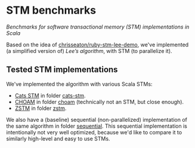 <!--

   © 2023-2024 Nokia
   Licensed under the Apache License 2.0
   SPDX-License-Identifier: Apache-2.0

-->

# STM benchmarks

*Benchmarks for software transactional memory (STM) implementations in Scala*

Based on the idea of [chrisseaton/ruby-stm-lee-demo](https://github.com/chrisseaton/ruby-stm-lee-demo),
we've implemented (a simplified version of) *Lee’s algorithm*, with STM (to parallelize it).

## Tested STM implementations

We've implemented the algorithm with various Scala STMs:

- [Cats STM](https://github.com/TimWSpence/cats-stm) in folder [cats-stm](/cats-stm).
- [CHOAM](https://github.com/durban/choam) in folder [choam](/choam) (technically not an STM, but close enough).
- [ZSTM](https://github.com/zio/zio/tree/series/2.x/core/shared/src/main/scala/zio/stm) in folder [zstm](/zstm).

We also have a (baseline) sequential (non-parallelized) implementation of the same algorithm in folder
[sequential](/sequential). This sequential implementation is intentionally not very well optimized,
because we'd like to compare it to similarly high-level and easy to use STMs.
